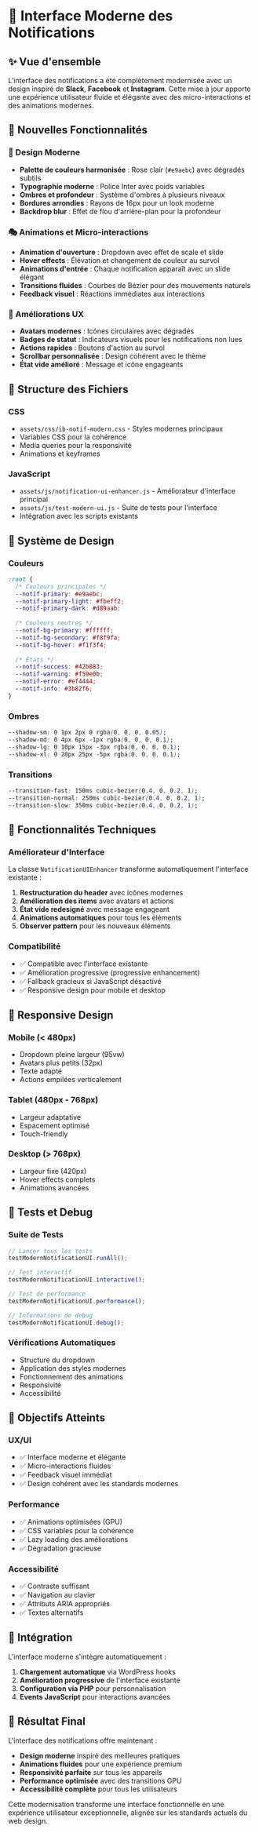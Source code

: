 # 🎨 Interface Moderne des Notifications

## ✨ Vue d'ensemble

L'interface des notifications a été complètement modernisée avec un design inspiré de **Slack**, **Facebook** et **Instagram**. Cette mise à jour apporte une expérience utilisateur fluide et élégante avec des micro-interactions et des animations modernes.

## 🚀 Nouvelles Fonctionnalités

### 🎯 Design Moderne
- **Palette de couleurs harmonisée** : Rose clair (`#e9aebc`) avec dégradés subtils
- **Typographie moderne** : Police Inter avec poids variables
- **Ombres et profondeur** : Système d'ombres à plusieurs niveaux
- **Bordures arrondies** : Rayons de 16px pour un look moderne
- **Backdrop blur** : Effet de flou d'arrière-plan pour la profondeur

### 🎭 Animations et Micro-interactions
- **Animation d'ouverture** : Dropdown avec effet de scale et slide
- **Hover effects** : Élévation et changement de couleur au survol
- **Animations d'entrée** : Chaque notification apparaît avec un slide élégant
- **Transitions fluides** : Courbes de Bézier pour des mouvements naturels
- **Feedback visuel** : Réactions immédiates aux interactions

### 🔧 Améliorations UX
- **Avatars modernes** : Icônes circulaires avec dégradés
- **Badges de statut** : Indicateurs visuels pour les notifications non lues
- **Actions rapides** : Boutons d'action au survol
- **Scrollbar personnalisée** : Design cohérent avec le thème
- **État vide amélioré** : Message et icône engageants

## 📁 Structure des Fichiers

### CSS
- `assets/css/ib-notif-modern.css` - Styles modernes principaux
- Variables CSS pour la cohérence
- Media queries pour la responsivité
- Animations et keyframes

### JavaScript
- `assets/js/notification-ui-enhancer.js` - Améliorateur d'interface principal
- `assets/js/test-modern-ui.js` - Suite de tests pour l'interface
- Intégration avec les scripts existants

## 🎨 Système de Design

### Couleurs
```css
:root {
  /* Couleurs principales */
  --notif-primary: #e9aebc;
  --notif-primary-light: #fbeff2;
  --notif-primary-dark: #d89aab;
  
  /* Couleurs neutres */
  --notif-bg-primary: #ffffff;
  --notif-bg-secondary: #f8f9fa;
  --notif-bg-hover: #f1f3f4;
  
  /* États */
  --notif-success: #42b883;
  --notif-warning: #f59e0b;
  --notif-error: #ef4444;
  --notif-info: #3b82f6;
}
```

### Ombres
```css
--shadow-sm: 0 1px 2px 0 rgba(0, 0, 0, 0.05);
--shadow-md: 0 4px 6px -1px rgba(0, 0, 0, 0.1);
--shadow-lg: 0 10px 15px -3px rgba(0, 0, 0, 0.1);
--shadow-xl: 0 20px 25px -5px rgba(0, 0, 0, 0.1);
```

### Transitions
```css
--transition-fast: 150ms cubic-bezier(0.4, 0, 0.2, 1);
--transition-normal: 250ms cubic-bezier(0.4, 0, 0.2, 1);
--transition-slow: 350ms cubic-bezier(0.4, 0, 0.2, 1);
```

## 🔧 Fonctionnalités Techniques

### Améliorateur d'Interface
La classe `NotificationUIEnhancer` transforme automatiquement l'interface existante :

1. **Restructuration du header** avec icônes modernes
2. **Amélioration des items** avec avatars et actions
3. **État vide redesigné** avec message engageant
4. **Animations automatiques** pour tous les éléments
5. **Observer pattern** pour les nouveaux éléments

### Compatibilité
- ✅ Compatible avec l'interface existante
- ✅ Amélioration progressive (progressive enhancement)
- ✅ Fallback gracieux si JavaScript désactivé
- ✅ Responsive design pour mobile et desktop

## 📱 Responsive Design

### Mobile (< 480px)
- Dropdown pleine largeur (95vw)
- Avatars plus petits (32px)
- Texte adapté
- Actions empilées verticalement

### Tablet (480px - 768px)
- Largeur adaptative
- Espacement optimisé
- Touch-friendly

### Desktop (> 768px)
- Largeur fixe (420px)
- Hover effects complets
- Animations avancées

## 🧪 Tests et Debug

### Suite de Tests
```javascript
// Lancer tous les tests
testModernNotificationUI.runAll();

// Test interactif
testModernNotificationUI.interactive();

// Test de performance
testModernNotificationUI.performance();

// Informations de debug
testModernNotificationUI.debug();
```

### Vérifications Automatiques
- Structure du dropdown
- Application des styles modernes
- Fonctionnement des animations
- Responsivité
- Accessibilité

## 🎯 Objectifs Atteints

### UX/UI
- ✅ Interface moderne et élégante
- ✅ Micro-interactions fluides
- ✅ Feedback visuel immédiat
- ✅ Design cohérent avec les standards modernes

### Performance
- ✅ Animations optimisées (GPU)
- ✅ CSS variables pour la cohérence
- ✅ Lazy loading des améliorations
- ✅ Dégradation gracieuse

### Accessibilité
- ✅ Contraste suffisant
- ✅ Navigation au clavier
- ✅ Attributs ARIA appropriés
- ✅ Textes alternatifs

## 🔄 Intégration

L'interface moderne s'intègre automatiquement :

1. **Chargement automatique** via WordPress hooks
2. **Amélioration progressive** de l'interface existante
3. **Configuration via PHP** pour personnalisation
4. **Events JavaScript** pour interactions avancées

## 🎉 Résultat Final

L'interface des notifications offre maintenant :
- **Design moderne** inspiré des meilleures pratiques
- **Animations fluides** pour une expérience premium
- **Responsivité parfaite** sur tous les appareils
- **Performance optimisée** avec des transitions GPU
- **Accessibilité complète** pour tous les utilisateurs

Cette modernisation transforme une interface fonctionnelle en une expérience utilisateur exceptionnelle, alignée sur les standards actuels du web design.
